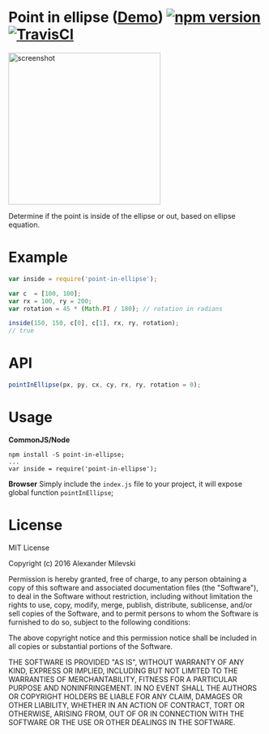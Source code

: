# Point in ellipse ([Demo](https://w8r.github.io/point-in-ellipse/example/)) [![npm version](https://badge.fury.io/js/point-in-ellipse.svg)](https://badge.fury.io/js/point-in-ellipse) [![TravisCI](https://travis-ci.org/w8r/point-in-ellipse.svg?branch=master)](https://travis-ci.org/w8r/point-in-ellipse)

<img src="https://user-images.githubusercontent.com/26884/41228890-41ae99fe-6d7a-11e8-866e-b208cd1bcbdd.png" width="300" alt="screenshot">

Determine if the point is inside of the ellipse or out, based on ellipse equation.

# Example

```js
var inside = require('point-in-ellipse');

var c  = [100, 100];
var rx = 100, ry = 200;
var rotation = 45 * (Math.PI / 180); // rotation in radians

inside(150, 150, c[0], c[1], rx, ry, rotation);
// true

```

# API

```js
pointInEllipse(px, py, cx, cy, rx, ry, rotation = 0);
```

# Usage

**CommonJS/Node**
```
npm install -S point-in-ellipse;
...
var inside = require('point-in-ellipse');
```

**Browser**
Simply include the `index.js` file to your project, it will expose global function `pointInEllipse`;

# License

MIT License

Copyright (c) 2016 Alexander Milevski

Permission is hereby granted, free of charge, to any person obtaining a copy
of this software and associated documentation files (the "Software"), to deal
in the Software without restriction, including without limitation the rights
to use, copy, modify, merge, publish, distribute, sublicense, and/or sell
copies of the Software, and to permit persons to whom the Software is
furnished to do so, subject to the following conditions:

The above copyright notice and this permission notice shall be included in all
copies or substantial portions of the Software.

THE SOFTWARE IS PROVIDED "AS IS", WITHOUT WARRANTY OF ANY KIND, EXPRESS OR
IMPLIED, INCLUDING BUT NOT LIMITED TO THE WARRANTIES OF MERCHANTABILITY,
FITNESS FOR A PARTICULAR PURPOSE AND NONINFRINGEMENT. IN NO EVENT SHALL THE
AUTHORS OR COPYRIGHT HOLDERS BE LIABLE FOR ANY CLAIM, DAMAGES OR OTHER
LIABILITY, WHETHER IN AN ACTION OF CONTRACT, TORT OR OTHERWISE, ARISING FROM,
OUT OF OR IN CONNECTION WITH THE SOFTWARE OR THE USE OR OTHER DEALINGS IN THE
SOFTWARE.
